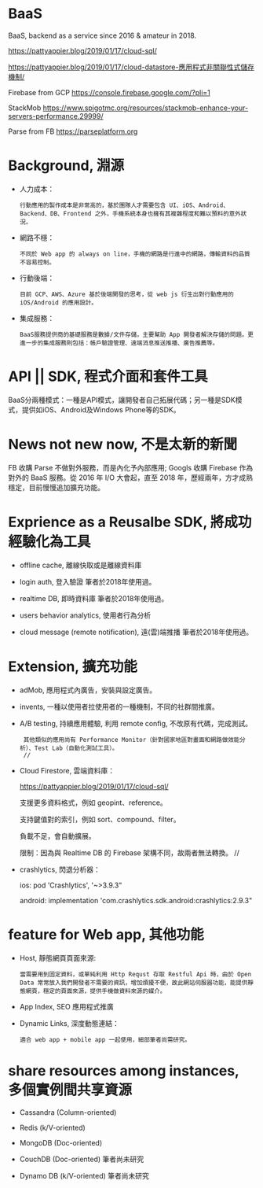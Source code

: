 # BaaS

BaaS, backend as a service since 2016 &amp; amateur in 2018.

https://pattyappier.blog/2019/01/17/cloud-sql/

https://pattyappier.blog/2019/01/17/cloud-datastore-應用程式非關聯性式儲存機制/

Firebase from GCP https://console.firebase.google.com/?pli=1 

StackMob https://www.spigotmc.org/resources/stackmob-enhance-your-servers-performance.29999/

Parse from FB https://parseplatform.org 

# Background, 淵源

* 人力成本：

      行動應用的製作成本是非常高的，基於團隊人才需要包含 UI、iOS、Android、Backend、DB、Frontend 之外，手機系統本身也擁有其複雜程度和難以預料的意外狀況。

* 網路不穩：

      不同於 Web app 的 always on line，手機的網路是行進中的網路，傳輸資料的品質不容易控制。

* 行動後端：

      目前 GCP、AWS、Azure 基於後端開發的思考，從 web js 衍生出對行動應用的 iOS/Android 的應用設計。

* 集成服務：

      BaaS服務提供商的基礎服務是數據/文件存儲，主要幫助 App 開發者解決存儲的問題。更進一步的集成服務則包括：帳戶驗證管理、遠端消息推送推播、廣告推薦等。

# API || SDK, 程式介面和套件工具

BaaS分兩種模式：一種是API模式，讓開發者自己拓展代碼；另一種是SDK模式，提供如iOS、Android及Windows Phone等的SDK。

# News not new now, 不是太新的新聞

FB 收購 Parse 不做對外服務，而是內化予內部應用; Googls 收購 Firebase 作為對外的 BaaS 服務。從 2016 年 I/O 大會起，直至 2018 年，歷經兩年，方才成熟穩定，目前慢慢追加擴充功能。

# Exprience as a Reusalbe SDK, 將成功經驗化為工具

* offline cache, 離線快取或是離線資料庫

* login auth, 登入驗證
  筆者於2018年使用過。

* realtime DB, 即時資料庫 
  筆者於2018年使用過。

* users behavior analytics, 使用者行為分析

* cloud message (remote notification), 遠(雲)端推播
  筆者於2018年使用過。

# Extension, 擴充功能

* adMob, 應用程式內廣告，安裝與設定廣告。

* invents, 一種以使用者拉使用者的一種機制，不同的社群間推廣。

* A/B testing, 持續應用體驗, 利用 remote config, 不改原有代碼，完成測試。

       其他類似的應用尚有 Performance Monitor（針對國家地區對畫面和網路做效能分析）、Test Lab（自動化測試工具）。
       //

* Cloud Firestore, 雲端資料庫：

   https://pattyappier.blog/2019/01/17/cloud-sql/

    支援更多資料格式，例如 geopint、reference。
 
    支持鍵值對的索引，例如 sort、compound、filter。
 
    負載不足，會自動擴展。
  
    限制：因為與 Realtime DB 的 Firebase 架構不同，故兩者無法轉換。
     //

* crashlytics, 閃退分析器：

  ios: pod 'Crashlytics', '~>3.9.3"

  android: implementation 'com.crashlytics.sdk.android:crashlytics:2.9.3"
    
# feature for Web app, 其他功能

* Host, 靜態網頁頁面來源:

      當需要用到固定資料，或單純利用 Http Requst 存取 Restful Api 時，由於 Open Data 常常放入我們開發者不需要的資訊，增加煩擾不便，故此網站伺服器功能，能提供靜態網頁，穩定的頁面來源，提供手機做資料來源的媒介。

* App Index, SEO 應用程式推廣

* Dynamic Links, 深度動態連結：

      適合 web app + mobile app 一起使用，細部筆者尚需研究。

# share resources among instances, 多個實例間共享資源

 * Cassandra (Column-oriented)
 
 * Redis (k/V-oriented)

 * MongoDB (Doc-oriented)
 
 * CouchDB (Doc-oriented) 筆者尚未研究
 
 * Dynamo DB (k/V-oriented) 筆者尚未研究




